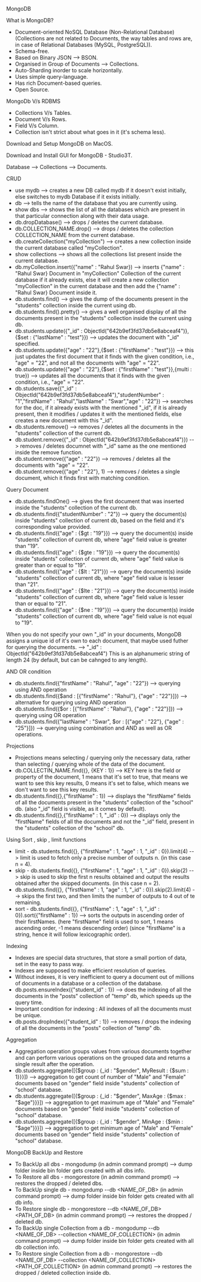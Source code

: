 MongoDB

What is MongoDB?
- Document-oriented NoSQL Database (Non-Relational Database) (Collections are not related to Documents, the way tables and rows are, in case of Relational Databases (MySQL, PostgreSQL)).
- Schema-free.
- Based on Binary JSON --> BSON.
- Organised in Group of Documents --> Collections.
- Auto-Sharding inorder to scale horizontally.
- Uses simple query-language.
- Has rich Document-based queries.
- Open Source.

MongoDb V/s RDBMS
- Collections V/s Tables.
- Document V/s Rows.
- Field V/s Column.
- Collection isn't strict about what goes in it (it's schema less).

Download and Setup MongoDB on MacOS.

Download and Install GUI for MongoDB - Studio3T.

Database --> Collections --> Documents.

CRUD
- use mydb --> creates a new DB called mydb if it doesn't exist initially, else switches to mydb Database if it exists initially.
- db --> tells the name of the database that you are currently using.
- show dbs --> shows the list of all the databases which are present in that particular connection along with their data usage.
- db.dropDatabase() --> drops / deletes the current database.
- db.COLLECTION_NAME.drop() --> drops / deletes the collection COLLECTION_NAME from the current database.
- db.createCollection("myCollection") --> creates a new collection inside the current database called "myCollection".
- show collections --> shows all the collections list present inside the current database.
- db.myCollection.insert({"name" : "Rahul Swar}) --> inserts {"name" : "Rahul Swar} Document in "myCollection" Collection of the current database if it already exists, else it will create a new collection "myCollection" in the current database and then add the {"name" : "Rahul Swar} Document inside it.
- db.students.find() --> gives the dump of the documents present in the "students" collection inside the current using db.
- db.students.find().pretty() --> gives a well organised display of all the documents present in the "students" collection inside the current using db.
- db.students.update({"_id" : ObjectId("642b9ef3fd37db5e8abceaf4")},{$set : {"lastName" : "test"}}) --> updates the document with "_id" specified.
- db.students.update({"age" : "22"},{$set : {"firstName" : "test"}}) --> this just updates the first document that it finds with the given condition, i.e., "age" = "22", and not all the documents with "age" = "22".
- db.students.update({"age" : "22"},{$set : {"firstName" : "test"}},{multi : true}) --> updates all the documents that it finds with the given condition, i.e., "age" = "22".
- db.students.save({"_id" : ObjectId("642b9ef3fd37db5e8abceaf4"),"studentNumber" : "1","firstName" : "Rahul","lastName" : "Swar","age" : "22"}) --> searches for the doc, if it already exists with the mentioned "_id", if it is already present, then it modifies / updates it with the mentioned fields, else creates a new document with this "_id".
- db.students.remove() --> removes / deletes all the documents in the "students" collection of the current db.
- db.student.remove({"_id" : ObjectId("642b9ef3fd37db5e8abceaf4")}) --> removes / deletes documnet with "_id" same as the one mentioned inside the remove function.
- db.student.remove({"age" : "22"}) --> removes / deletes all the documents with "age" = "22".
- db.student.remove({"age" : "22"}, 1) --> removes / deletes a single document, which it finds first with matching condition.

Query Document
- db.students.findOne() --> gives the first document that was inserted inside the "students" collection of the current db.
- db.students.find({"studentNumber" : "2"}) --> query the document(s) inside "students" collection of current db, based on the field and it's corresponding value provided.
- db.students.find({"age" : {$gt : "19"}}) --> query the document(s) inside "students" collection of current db, where "age" field value is greater than "19".
- db.students.find({"age" : {$gte : "19"}}) --> query the document(s) inside "students" collection of current db, where "age" field value is greater than or equal to "19".
- db.students.find({"age" : {$lt : "21"}}) --> query the document(s) inside "students" collection of current db, where "age" field value is lesser than "21".
- db.students.find({"age" : {$lte : "21"}}) --> query the document(s) inside "students" collection of current db, where "age" field value is lesser than or equal to "21".
- db.students.find({"age" : {$ne : "19"}}) --> query the document(s) inside "students" collection of current db, where "age" field value is not equal to "19".

When you do not specify your own "_id" in your documents, MongoDB assigns a unique id of it's own to each document, that maybe used futher for querying the documents.
--> "_id" : ObjectId("642b9ef3fd37db5e8abceaf4")
This is an alphanumeric string of length 24 (by default, but can be cahnged to any length).

AND OR condition
- db.students.find({"firstName" : "Rahul", "age" : "22"}) --> querying using AND operation
- db.students.find({$and : [{"firstName" : "Rahul"}, {"age" : "22"}]}) --> alternative for querying using AND operation
- db.students.find({$or : [{"firstName" : "Rahul"}, {"age" : "22"}]}) --> querying using OR operation
- db.students.find({"lastName" : "Swar", $or : [{"age" : "22"}, {"age" : "25"}]}) --> querying using combination and AND as well as OR operations.

Projections
- Projections means selecting / querying only the necessary data, rather than selecting / querying whole of the data of the document.
- db.COLLECTIN_NAME.find({}, {KEY : 1})  --> KEY here is the field or property of the document, 1 means that it's set to true, that means we want to see this key results, 0 means it's set to false, which means we don't want to see this key results.
- db.students.find({},{"firstName" : 1}) --> displays the "firstName" fields of all the documents present in the "students" collection of the "school" db. (also "_id" field is visible, as it comes by default).
- db.students.find({},{"firstName" : 1, "_id" : 0}) --> displays only the "firstName" fields of all the documents and not the "_id" field, present in the "students" collection of the "school" db.

Using Sort , skip , limit functions
- limit - db.students.find({}, {"firstName" : 1, "age" : 1, "_id" : 0}).limit(4) --> limit is used to fetch only a precise number of outputs n. (in this case n = 4).
- skip - db.students.find({}, {"firstName" : 1, "age" : 1, "_id" : 0}).skip(2) --> skip is used to skip the first n results obtained and output the results obtained after the skipped documents. (in this case n = 2).
- db.students.find({}, {"firstName" : 1, "age" : 1, "_id" : 0}).skip(2).limit(4) --> skips the first two, and then limits the number of outputs to 4 out of te remaining.
- sort - db.students.find({}, {"firstName" : 1, "age" : 1, "_id" : 0}).sort({"firstName" : 1}) --> sorts the outputs in ascending order of their firstNames. (here "firstName" field is used to sort, 1 means ascending order, -1 means descending order) (since "firstName" is a string, hence it will follow lexicographic order).

Indexing
- Indexes are special data structures, that store a small portion of data, set in the easy to pass way. 
- Indexes are supposed to make efficient resolution of queries.
- Without indexes, it is very inefficient to query a document out of millions of documents in a database or a collection of the database.
- db.posts.ensureIndex({"student_id" : 1}) --> does the indexing of all the documents in the "posts" collection of "temp" db, which speeds up the query time.
- Important condition for indexing : All indexes of all the documents must be unique.
- db.posts.dropIndex({"student_id" : 1}) --> removes / drops the indexing of all the documents in the "posts" collection of "temp" db.

Aggregation
- Aggregation operation groups values from various documents together and can perform various operations on the grouped data and returns a single result after the operation.
- db.students.aggregate([{$group : {_id : "$gender", MyResult : {$sum : 1}}}]) --> aggregation to get count of number of "Male" and "Female" documents based on "gender" field inside "students" collection of "school" database.
- db.students.aggregate([{$group : {_id : "$gender", MaxAge : {$max : "$age"}}}]) --> aggregation to get maximum age of "Male" and "Female" documents based on "gender" field inside "students" collection of "school" database.
- db.students.aggregate([{$group : {_id : "$gender", MinAge : {$min : "$age"}}}]) --> aggregation to get minimum age of "Male" and "Female" documents based on "gender" field inside "students" collection of "school" database.

MongoDB BackUp and Restore
- To BackUp all dbs - mongodump (in admin command prompt) --> dump folder inside bin folder gets created with all dbs info.
- To Restore all dbs - mongorestore (in admin command prompt) --> restores the dropped / deleted dbs.
- To BackUp single db - mongodump --db <NAME_OF_DB> (in admin command prompt) --> dump folder inside bin folder gets created with all db info.
- To Restore single db - mongorestore --db <NAME_OF_DB> <PATH_OF_DB> (in admin command prompt) --> restores the dropped / deleted db.
- To BackUp single Collection from a db - mongodump --db <NAME_OF_DB> --collection <NAME_OF_COLLECTION> (in admin command prompt) --> dump folder inside bin folder gets created with all db collection info.
- To Restore single Collection from a db - mongorestore --db <NAME_OF_DB> --collection <NAME_OF_COLLECTION> <PATH_OF_COLLECTION> (in admin command prompt) --> restores the dropped / deleted collection inside db.